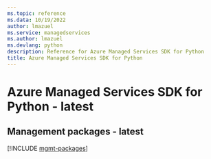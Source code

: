 ```yaml
---
ms.topic: reference
ms.data: 10/19/2022
author: lmazuel
ms.service: managedservices
ms.author: lmazuel
ms.devlang: python
description: Reference for Azure Managed Services SDK for Python
title: Azure Managed Services SDK for Python
---
```

# Azure Managed Services SDK for Python - latest

## Management packages - latest
[!INCLUDE [mgmt-packages](managed-services-mgmt-index.md)]